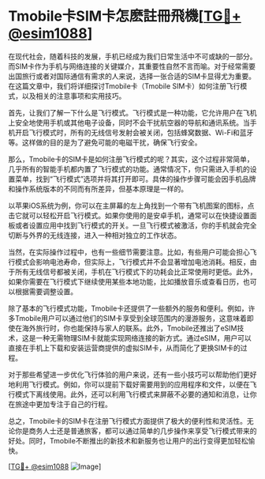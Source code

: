 # Tmobile卡SIM卡怎麽註冊飛機[[TG💪+ @esim1088](https://t.me/s/esim1088)]

在现代社会，随着科技的发展，手机已经成为我们日常生活中不可或缺的一部分。而SIM卡作为手机与网络连接的关键媒介，其重要性自然不言而喻。对于经常需要出国旅行或者对国际通信有需求的人来说，选择一张合适的SIM卡显得尤为重要。在这篇文章中，我们将详细探讨Tmobile卡（Tmobile SIM卡）如何注册飞行模式，以及相关的注意事项和实用技巧。

首先，让我们了解一下什么是飞行模式。飞行模式是一种功能，它允许用户在飞机上安全地使用手机或其他电子设备，同时不会干扰航空器的导航和通讯系统。当手机开启飞行模式时，所有的无线信号发射会被关闭，包括蜂窝数据、Wi-Fi和蓝牙等。这样做的目的是为了避免可能的电磁干扰，确保飞行安全。

那么，Tmobile卡的SIM卡是如何注册飞行模式的呢？其实，这个过程非常简单，几乎所有的智能手机都内置了飞行模式的功能。通常情况下，你只需进入手机的设置菜单，找到“飞行模式”选项并将其打开即可。具体的操作步骤可能会因手机品牌和操作系统版本的不同而有所差异，但基本原理是一样的。

以苹果iOS系统为例，你可以在主屏幕的左上角找到一个带有飞机图案的图标，点击它就可以轻松开启飞行模式。如果你使用的是安卓手机，通常可以在快捷设置面板或者设置应用中找到飞行模式的开关。一旦飞行模式被激活，你的手机就会完全切断与外界的无线连接，进入一种相对独立的工作状态。

当然，在实际操作过程中，也有一些细节需要注意。比如，有些用户可能会担心飞行模式会影响电池寿命，但实际上，飞行模式并不会显著增加电池消耗。相反，由于所有无线信号都被关闭，手机在飞行模式下的功耗会比正常使用时更低。此外，如果你需要在飞行模式下继续使用某些本地功能，比如播放音乐或查看日历，也可以根据需要调整设置。

除了基本的飞行模式功能，Tmobile卡还提供了一些额外的服务和便利。例如，许多Tmobile用户可以通过他们的SIM卡享受到全球范围内的漫游服务，这意味着即使在海外旅行时，你也能保持与家人的联系。此外，Tmobile还推出了eSIM技术，这是一种无需物理SIM卡就能实现网络连接的新方式。通过eSIM，用户可以直接在手机上下载和安装运营商提供的虚拟SIM卡，从而简化了更换SIM卡的过程。

对于那些希望进一步优化飞行体验的用户来说，还有一些小技巧可以帮助他们更好地利用飞行模式。例如，你可以提前下载好需要用到的应用程序和文件，以便在飞行模式下离线使用。此外，还可以利用飞行模式来屏蔽不必要的通知和消息，让你在旅途中更加专注于自己的行程。

总之，Tmobile卡的SIM卡在注册飞行模式方面提供了极大的便利性和灵活性。无论你是商务人士还是普通旅客，都可以通过简单的几步操作来享受飞行模式带来的好处。同时，Tmobile不断推出的新技术和新服务也让用户的出行变得更加轻松愉快。

[[TG💪+ @esim1088](https://t.me/s/esim1088) ![Image](https://i.postimg.cc/4NQfJmqS/Snipaste-2025-05-13-00-14-12.png)]